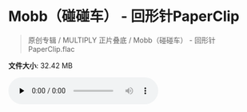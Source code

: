 # Mobb（碰碰车） - 回形针PaperClip

> 原创专辑 / MULTIPLY 正片叠底 / Mobb（碰碰车） - 回形针PaperClip.flac

**文件大小**: 32.42 MB

<audio preload="none" controls><source src="https://file.hsyhx.top/archive/原创专辑/MULTIPLY_正片叠底/Mobb（碰碰车） - 回形针PaperClip.flac" type="audio/mpeg">您的浏览器不支持此音频格式</audio>